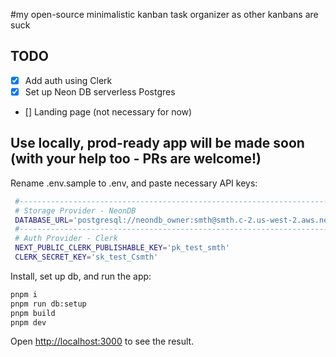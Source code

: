 #my open-source minimalistic kanban task organizer as other kanbans are suck

## TODO

- [x] Add auth using Clerk
- [x] Set up Neon DB serverless Postgres
- [] Landing page (not necessary for now)

## Use locally, prod-ready app will be made soon (with your help too - PRs are welcome!)

Rename .env.sample to .env, and paste necessary API keys:
   ```bash
    #------------------------------------------------------------------------------
    # Storage Provider - NeonDB
    DATABASE_URL='postgresql://neondb_owner:smth@smth.c-2.us-west-2.aws.neon.tech/neondb?sslmode=require&channel_binding=require'
    #------------------------------------------------------------------------------
    # Auth Provider - Clerk
    NEXT_PUBLIC_CLERK_PUBLISHABLE_KEY='pk_test_smth'
    CLERK_SECRET_KEY='sk_test_Csmth'
   ```
Install, set up db, and run the app:   
```bash
pnpm i
pnpm run db:setup
pnpm build
pnpm dev
```

Open [http://localhost:3000](http://localhost:3000) to see the result.
